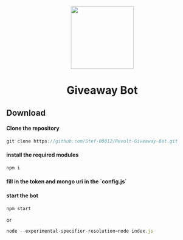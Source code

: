 <p align="center"><img src="https://autumn.revolt.chat/avatars/BQ3Azb6_b3C8Oa3zp9reCt-M8SArFSQ4nO46YO6N7S/AddText_03-08-10.48.12.png" width="165px" height="165px"></p>
<h1 align="center">Giveaway Bot</h1>

<h2>Download</h2>
<h4>Clone the repository</h4>

```js
git clone https://github.com/Stef-00012/Revolt-Giveaway-Bot.git
```

<h4>install the required modules</h4>

```js
npm i
```

<h4>fill in the token and mongo uri in the `config.js`</h4>

<h4>start the bot</h4>

```js
npm start
```
or
```js
node --experimental-specifier-resolution=node index.js
```
